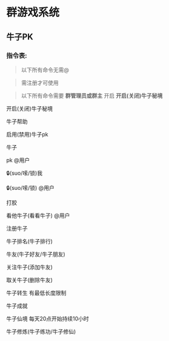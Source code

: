 # 群游戏系统
## 牛子PK
### 指令表:
> 以下所有命令无需@

> 需注册才可使用

> 以下所有命令需要 **群管理员或群主** 开启 **开启(关闭)牛子秘境**

开启(关闭)牛子秘境

牛子帮助

启用(禁用)牛子pk

牛子

pk @用户

🔒(suo/嗦/锁)我

🔒(suo/嗦/锁) @用户

打胶

看他牛子(看看牛子) @用户

注册牛子

牛子排名(牛子排行)

牛友(牛子好友/牛子朋友)

关注牛子(添加牛友)

取关牛子(删除牛友)

牛子转生
有最低长度限制

牛子成就

牛子仙境
每天20点开始持续10小时

牛子修炼(牛子练功/牛子修仙)